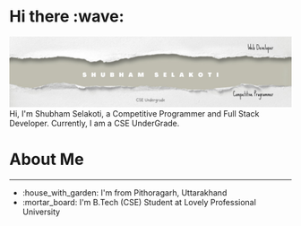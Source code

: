 <h1>Hi there :wave: </h1>
<img src="qqwe.jpg">
Hi, I'm Shubham Selakoti, a Competitive Programmer and Full Stack Developer. Currently, I am a CSE UnderGrade.

<h1> About Me </h1>
<hr>
<ul>
<li> :house_with_garden: I'm from Pithoragarh, Uttarakhand </li>
<li> :mortar_board: I'm B.Tech (CSE) Student at Lovely Professional University </li>

</ul>
